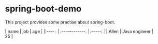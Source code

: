 # spring-boot-demo
This project provides some practise about spring-boot.



| name   |    job        |  age    |
|:---- : | :---—-------: | :-----: |
| Allen  | Java engineer | 25      |
